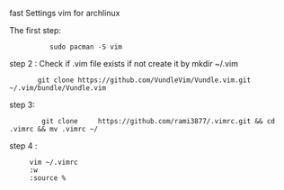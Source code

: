 fast Settings vim for archlinux 

The first step:

              sudo pacman -S vim 
              
step 2 : Check if .vim file exists  if not create it by mkdir ~/.vim 
 
           git clone https://github.com/VundleVim/Vundle.vim.git ~/.vim/bundle/Vundle.vim         

step 3:

            git clone     https://github.com/rami3877/.vimrc.git && cd .vimrc && mv .vimrc ~/
            
step 4 :

         vim ~/.vimrc
         :w
         :source % 

